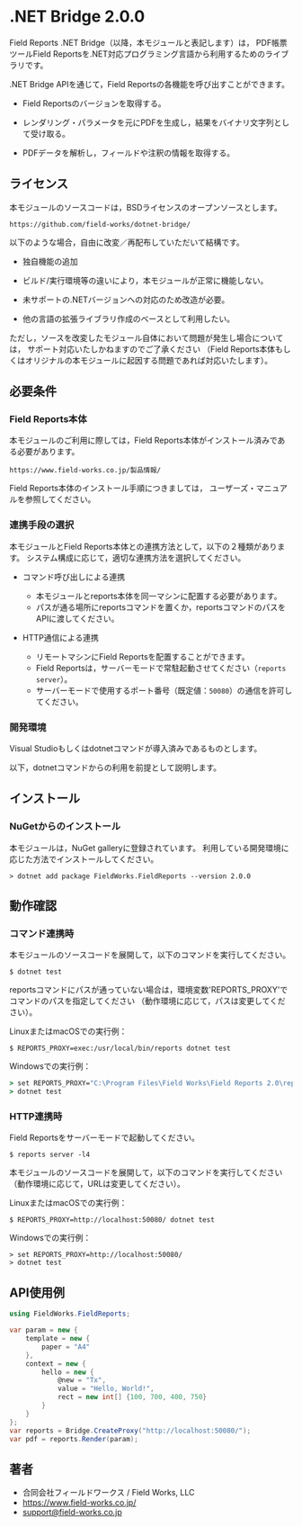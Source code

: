 .NET Bridge 2.0.0
=================

Field Reports .NET Bridge（以降，本モジュールと表記します）は，
PDF帳票ツールField Reportsを.NET対応プログラミング言語から利用するためのライブラリです。

.NET Bridge APIを通じて，Field Reportsの各機能を呼び出すことができます。

* Field Reportsのバージョンを取得する。

* レンダリング・パラメータを元にPDFを生成し，結果をバイナリ文字列として受け取る。

* PDFデータを解析し，フィールドや注釈の情報を取得する。

## ライセンス

本モジュールのソースコードは，BSDライセンスのオープンソースとします。

    https://github.com/field-works/dotnet-bridge/

以下のような場合，自由に改変／再配布していただいて結構です。

* 独自機能の追加

* ビルド/実行環境等の違いにより，本モジュールが正常に機能しない。

* 未サポートの.NETバージョンへの対応のため改造が必要。

* 他の言語の拡張ライブラリ作成のベースとして利用したい。

ただし，ソースを改変したモジュール自体において問題が発生し場合については，
サポート対応いたしかねますのでご了承ください
（Field Reports本体もしくはオリジナルの本モジュールに起因する問題であれば対応いたします）。

## 必要条件
### Field Reports本体

本モジュールのご利用に際しては，Field Reports本体がインストール済みである必要があります。

    https://www.field-works.co.jp/製品情報/

Field Reports本体のインストール手順につきましては，
ユーザーズ・マニュアルを参照してください。

### 連携手段の選択

本モジュールとField Reports本体との連携方法として，以下の２種類があります。
システム構成に応じて，適切な連携方法を選択してください。

* コマンド呼び出しによる連携
    - 本モジュールとreports本体を同一マシンに配置する必要があります。
    - パスが通る場所にreportsコマンドを置くか，reportsコマンドのパスをAPIに渡してください。

* HTTP通信による連携
    - リモートマシンにField Reportsを配置することができます。
    - Field Reportsは，サーバーモードで常駐起動させてください（`reports server`）。
    - サーバーモードで使用するポート番号（既定値：`50080`）の通信を許可してください。

### 開発環境

Visual Studioもしくはdotnetコマンドが導入済みであるものとします。

以下，dotnetコマンドからの利用を前提として説明します。

## インストール
### NuGetからのインストール

本モジュールは，NuGet galleryに登録されています。
利用している開発環境に応じた方法でインストールしてください。

```
> dotnet add package FieldWorks.FieldReports --version 2.0.0
```

## 動作確認
### コマンド連携時

本モジュールのソースコードを展開して，以下のコマンドを実行してください。

```shell
$ dotnet test
```

reportsコマンドにパスが通っていない場合は，環境変数'REPORTS_PROXY'でコマンドのパスを指定してください
（動作環境に応じて，パスは変更してください）。

LinuxまたはmacOSでの実行例：
```shell
$ REPORTS_PROXY=exec:/usr/local/bin/reports dotnet test
```

Windowsでの実行例：
```cmd
> set REPORTS_PROXY="C:\Program Files\Field Works\Field Reports 2.0\reports.exe"
> dotnet test
```

### HTTP連携時

Field Reportsをサーバーモードで起動してください。

```shell
$ reports server -l4
```

本モジュールのソースコードを展開して，以下のコマンドを実行してください
（動作環境に応じて，URLは変更してください）。

LinuxまたはmacOSでの実行例：
```shell
$ REPORTS_PROXY=http://localhost:50080/ dotnet test
```

Windowsでの実行例：
```shell
> set REPORTS_PROXY=http://localhost:50080/
> dotnet test
```

## API使用例

```c#
using FieldWorks.FieldReports;

var param = new {
    template = new {
        paper = "A4"
    },
    context = new {
        hello = new {
            @new = "Tx",
            value = "Hello, World!",
            rect = new int[] {100, 700, 400, 750}
        }
    }
};
var reports = Bridge.CreateProxy("http://localhost:50080/");
var pdf = reports.Render(param);
```

## 著者

* 合同会社フィールドワークス / Field Works, LLC
* https://www.field-works.co.jp/
* support@field-works.co.jp